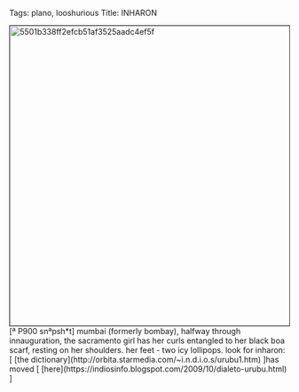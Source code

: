 Tags: plano, looshurious
Title: INHARON
  
<p><img src="https://objects.hbvu.su/blotpix/looshurious/IMG_638433952.jpeg" width=540 height=540 alt="5501b338ff2efcb51af3525aadc4ef5f" border=1>
[ª P900 snªpsh*t] mumbai (formerly bombay), halfway through innauguration, the sacramento girl has her curls entangled to her black boa scarf, resting on her shoulders. her feet - two icy lollipops.
look for inharon: [ [the dictionary](http://orbita.starmedia.com/~i.n.d.i.o.s/urubu1.htm) ]has moved [ [here](https://indiosinfo.blogspot.com/2009/10/dialeto-urubu.html) ]